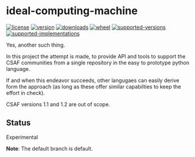 # ideal-computing-machine

[![license](https://img.shields.io/github/license/sthagen/ideal-computing-machine.svg?style=flat)](https://github.com/sthagen/ideal-computing-machine/blob/default/LICENSE)
[![version](https://img.shields.io/pypi/v/csaf.svg?style=flat)](https://pypi.python.org/pypi/csaf/)
[![downloads](https://img.shields.io/pypi/dm/csaf.svg?style=flat)](https://pypi.python.org/pypi/csaf/)
[![wheel](https://img.shields.io/pypi/wheel/csaf.svg?style=flat)](https://pypi.python.org/pypi/csaf/)
[![supported-versions](https://img.shields.io/pypi/pyversions/csaf.svg?style=flat)](https://pypi.python.org/pypi/csaf/)
[![supported-implementations](https://img.shields.io/pypi/implementation/csaf.svg?style=flat)](https://pypi.python.org/pypi/csaf/)

Yes, another such thing.

In this project the attempt is made, to provide API and tools to support the CSAF communities from a single repository in the easy to prototype python language.

If and when this endeavor succeeds, other langugaes can easily derive form the approach (as long as these offer similar capabilties to keep the effort in check).

CSAF versions 1.1 and 1.2 are out of scope.

## Status
Experimental

**Note**: The default branch is default.
